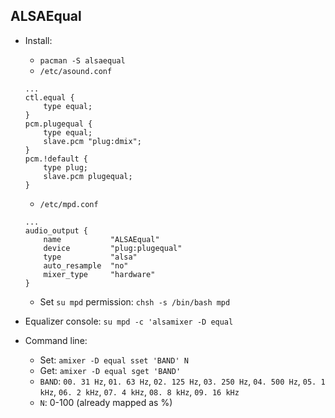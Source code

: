 ALSAEqual
---

- Install:
	- `pacman -S alsaequal`
	- `/etc/asound.conf`
	```
	...
	ctl.equal {
		type equal;
	}
	pcm.plugequal {
		type equal;
		slave.pcm "plug:dmix";
	}
	pcm.!default {
		type plug;
		slave.pcm plugequal;
	}
	```
	- `/etc/mpd.conf`
	```
	...
	audio_output {
		name           "ALSAEqual"
		device         "plug:plugequal"
		type           "alsa"
		auto_resample  "no"
		mixer_type     "hardware"
	}
	```
	- Set `su mpd` permission: `chsh -s /bin/bash mpd`

- Equalizer console: `su mpd -c 'alsamixer -D equal`
- Command line:
	- Set: `amixer -D equal sset 'BAND' N`
	- Get: `amixer -D equal sget 'BAND'`
	- `BAND`: `00. 31 Hz`, `01. 63 Hz`, `02. 125 Hz`, `03. 250 Hz`, `04. 500 Hz`, `05. 1 kHz`, `06. 2 kHz`, `07. 4 kHz`, `08. 8 kHz`, `09. 16 kHz`
	- `N`: 0-100 (already mapped as %)
